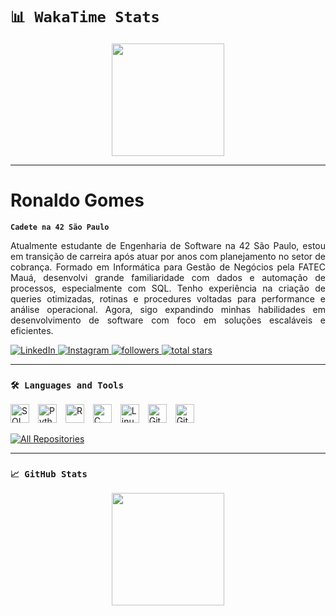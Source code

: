 # `📊 WakaTime Stats`

<div align="center">
  <img height="180em" src="https://github-readme-stats.vercel.app/api/wakatime?username=Noreth&hide_border=true&title_color=22C55E&text_color=22C55E&icon_color=22C55E&bg_color=1a1a1a"/>
</div>

---

# Ronaldo Gomes

**`Cadete na 42 São Paulo`**

<p align="justify">
Atualmente estudante de Engenharia de Software na 42 São Paulo, estou em transição de carreira após atuar por anos com planejamento no setor de cobrança. Formado em Informática para Gestão de Negócios pela FATEC Mauá, desenvolvi grande familiaridade com dados e automação de processos, especialmente com SQL. Tenho experiência na criação de queries otimizadas, rotinas e procedures voltadas para performance e análise operacional. Agora, sigo expandindo minhas habilidades em desenvolvimento de software com foco em soluções escaláveis e eficientes.
</p>

<p align="left">
   <a href="https://www.linkedin.com/in/ronaldogdasilva/" target="_blank">
      <img alt="LinkedIn" title="Conecte-se comigo no LinkedIn" src="https://img.shields.io/badge/LinkedIn-0A66C2?style=for-the-badge&logo=linkedin&logoColor=white"/>
   </a>
   <a href="https://www.instagram.com/ron.silva_/" target="_blank">
      <img alt="Instagram" title="Me siga no Instagram" src="https://img.shields.io/badge/Instagram-E4405F?style=for-the-badge&logo=instagram&logoColor=white"/>
   </a>
   <a href="https://github.com/Norethx?tab=followers" target="_blank">
      <img alt="followers" title="Siga-me no GitHub" src="https://img.shields.io/github/followers/Norethx?style=for-the-badge&color=236ad3&logo=github&logoColor=white&label=Follow"/>
   </a>
   <a href="https://github.com/Norethx?tab=repositories&sort=stargazers" target="_blank">
      <img alt="total stars" title="Estrelas nos repositórios" src="https://custom-icon-badges.demolab.com/github/stars/Norethx?color=55960c&style=for-the-badge&labelColor=488207&logo=star"/>
   </a>
</p>

---

### `🛠️ Languages and Tools`

<p align="left">
  <img alt="SQL" width="30px" style="padding-right:10px;" src="https://cdn.jsdelivr.net/gh/devicons/devicon/icons/mysql/mysql-original.svg"/>
  <img alt="Python" width="30px" style="padding-right:10px;" src="https://cdn.jsdelivr.net/gh/devicons/devicon/icons/python/python-original.svg" />
  <img alt="R" width="30px" style="padding-right:10px;" src="https://cdn.jsdelivr.net/gh/devicons/devicon/icons/r/r-original.svg" />
  <img alt="C" width="30px" style="padding-right:10px;" src="https://cdn.jsdelivr.net/gh/devicons/devicon/icons/c/c-original.svg" />
  <img alt="Linux" width="30px" style="padding-right:10px;" src="https://cdn.jsdelivr.net/gh/devicons/devicon/icons/linux/linux-original.svg" />
  <img alt="Git" width="30px" style="padding-right:10px;" src="https://cdn.jsdelivr.net/gh/devicons/devicon/icons/git/git-original.svg" />
  <img alt="GitHub" width="30px" style="padding-right:10px;" src="https://cdn.jsdelivr.net/gh/devicons/devicon/icons/github/github-original.svg" />
</p>

<p align="left">
  <a href="https://github.com/Norethx?tab=repositories&sort=stargazers">
    <img alt="All Repositories" title="Todos os repositórios" src="https://custom-icon-badges.demolab.com/badge/-Click%20Here%20For%20All%20My%20Repos-1F222E?style=for-the-badge&logoColor=white&logo=repo"/>
  </a>
</p>

---

### `📈 GitHub Stats`

<div align="center">
  <img height="180em" src="https://github-readme-stats.vercel.app/api?username=Norethx&show_icons=true&hide_border=true&title_color=22C55E&text_color=22C55E&icon_color=22C55E&bg_color=1a1a1a"/>
</div>
